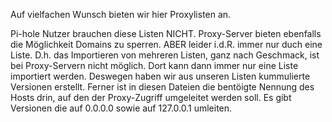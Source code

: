Auf vielfachen Wunsch bieten wir hier Proxylisten an.

Pi-hole Nutzer brauchen diese Listen NICHT. Proxy-Server bieten ebenfalls die Möglichkeit Domains zu sperren. ABER leider i.d.R. immer nur duch eine Liste. D.h. das Importieren von mehreren Listen, ganz nach Geschmack, ist bei Proxy-Servern nicht möglich. Dort kann dann immer nur eine Liste importiert werden. Deswegen haben wir aus unseren Listen kummulierte Versionen erstellt. Ferner ist in diesen Dateien die bentöigte Nennung des Hosts drin, auf den der Proxy-Zugriff umgeleitet werden soll. Es gibt Versionen die auf 0.0.0.0 sowie auf 127.0.0.1 umleiten.
